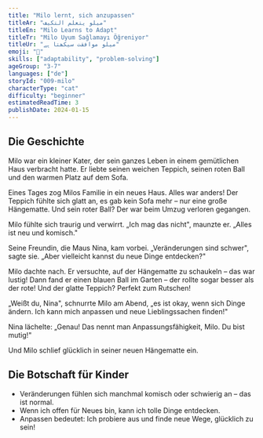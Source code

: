 ```yaml
---
title: "Milo lernt, sich anzupassen"
titleAr: "ميلو يتعلم التكيف"
titleEn: "Milo Learns to Adapt"
titleTr: "Milo Uyum Sağlamayı Öğreniyor"
titleUr: "میلو موافقت سیکھتا ہے"
emoji: "🐾"
skills: ["adaptability", "problem-solving"]
ageGroup: "3-7"
languages: ["de"]
storyId: "009-milo"
characterType: "cat"
difficulty: "beginner"
estimatedReadTime: 3
publishDate: 2024-01-15
---
```


## Die Geschichte

Milo war ein kleiner Kater, der sein ganzes Leben in einem gemütlichen Haus verbracht hatte. Er liebte seinen weichen Teppich, seinen roten Ball und den warmen Platz auf dem Sofa.

Eines Tages zog Milos Familie in ein neues Haus. Alles war anders! Der Teppich fühlte sich glatt an, es gab kein Sofa mehr – nur eine große Hängematte. Und sein roter Ball? Der war beim Umzug verloren gegangen.

Milo fühlte sich traurig und verwirrt. „Ich mag das nicht", maunzte er. „Alles ist neu und komisch."

Seine Freundin, die Maus Nina, kam vorbei. „Veränderungen sind schwer", sagte sie. „Aber vielleicht kannst du neue Dinge entdecken?"

Milo dachte nach. Er versuchte, auf der Hängematte zu schaukeln – das war lustig! Dann fand er einen blauen Ball im Garten – der rollte sogar besser als der rote! Und der glatte Teppich? Perfekt zum Rutschen!

„Weißt du, Nina", schnurrte Milo am Abend, „es ist okay, wenn sich Dinge ändern. Ich kann mich anpassen und neue Lieblingssachen finden!"

Nina lächelte: „Genau! Das nennt man Anpassungsfähigkeit, Milo. Du bist mutig!"

Und Milo schlief glücklich in seiner neuen Hängematte ein.

## Die Botschaft für Kinder

- Veränderungen fühlen sich manchmal komisch oder schwierig an – das ist normal.
- Wenn ich offen für Neues bin, kann ich tolle Dinge entdecken.
- Anpassen bedeutet: Ich probiere aus und finde neue Wege, glücklich zu sein!